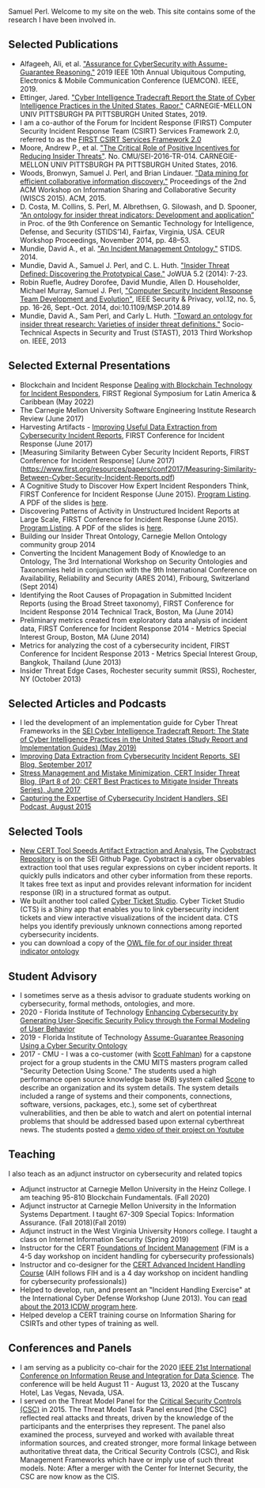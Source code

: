 Samuel Perl. Welcome to my site on the web. This site contains some of the research I have been involved in.

## Selected Publications
- Alfageeh, Ali, et al. ["Assurance for CyberSecurity with Assume-Guarantee Reasoning."](https://ieeexplore.ieee.org/iel7/8966519/8992916/08992971.pdf) 2019 IEEE 10th Annual Ubiquitous Computing, Electronics & Mobile Communication Conference (UEMCON). IEEE, 2019.
- Ettinger, Jared. ["Cyber Intelligence Tradecraft Report the State of Cyber Intelligence Practices in the United States, Rapor."](https://kilthub.cmu.edu/articles/Cyber_Intelligence_Tradecraft_Report_-_The_State_of_Cyber_Intelligence_Practices_in_the_United_States_Study_Report_and_Implementation_Guides_/8183993/1) CARNEGIE-MELLON UNIV PITTSBURGH PA PITTSBURGH United States, 2019.
- I am a co-author of the Forum for Incident Response (FIRST) Computer Security Incident Response Team (CSIRT) Services Framework 2.0, referred to as the [FIRST CSIRT Services Framework 2.0](https://www.first.org/education/csirt_services_framework_v2.0)
- Moore, Andrew P., et al. ["The Critical Role of Positive Incentives for Reducing Insider Threats"](https://resources.sei.cmu.edu/library/asset-view.cfm?assetid=484917). No. CMU/SEI-2016-TR-014. CARNEGIE-MELLON UNIV PITTSBURGH PA PITTSBURGH United States, 2016.
- Woods, Bronwyn, Samuel J. Perl, and Brian Lindauer. ["Data mining for efficient collaborative information discovery."](https://dl.acm.org/citation.cfm?doid=2808128.2808130) Proceedings of the 2nd ACM Workshop on Information Sharing and Collaborative Security (WISCS 2015). ACM, 2015.
- D. Costa, M. Collins, S. Perl, M. Albrethsen, G. Silowash, and D. Spooner, [“An ontology for insider threat indicators: Development and application”](https://resources.sei.cmu.edu/asset_files/ConferencePaper/2014_021_001_426817.pdf) in Proc. of the 9th Conference on Semantic Technology for Intelligence, Defense, and Security (STIDS’14), Fairfax, Virginia, USA. CEUR Workshop Proceedings, November 2014, pp. 48–53.
- Mundie, David A., et al. ["An Incident Management Ontology."](https://resources.sei.cmu.edu/asset_files/ConferencePaper/2014_021_001_426851.pdf) STIDS. 2014.
- Mundie, David A., Samuel J. Perl, and C. L. Huth. ["Insider Threat Defined: Discovering the Prototypical Case."](http://isyou.info/jowua/papers/jowua-v5n2-1.pdf) JoWUA 5.2 (2014): 7-23.
- Robin Ruefle, Audrey Dorofee, David Mundie, Allen D. Householder, Michael Murray, Samuel J. Perl, ["Computer Security Incident Response Team Development and Evolution"](https://ieeexplore.ieee.org/document/6924672), IEEE Security & Privacy, vol.12, no. 5, pp. 16-26, Sept.-Oct. 2014, doi:10.1109/MSP.2014.89
- Mundie, David A., Sam Perl, and Carly L. Huth. ["Toward an ontology for insider threat research: Varieties of insider threat definitions."](https://ieeexplore.ieee.org/document/6691366) Socio-Technical Aspects in Security and Trust (STAST), 2013 Third Workshop on. IEEE, 2013

## Selected External Presentations
- Blockchain and Incident Response [Dealing with Blockchain Technology for Incident Responders](https://www.first.org/events/symposium/cali2022/program#pDealing-with-Blockchain-Technology-for-Incident-Responders-Virtual), FIRST Regional Symposium for Latin America & Caribbean (May 2022)
- The Carnegie Mellon University Software Engineering Institute Research Review (June 2017)
- Harvesting Artifacts - [Improving Useful Data Extraction from Cybersecurity Incident Reports](https://www.first.org/resources/papers/conf2017/Improving-Useful-Data-Extraction-from-Cybersecurity-Incident-Reports.pdf), FIRST Conference for Incident Response (June 2017)
- [Measuring Similarity Between Cyber Security Incident Reports, FIRST Conference for Incident Response] (June 2017)(https://www.first.org/resources/papers/conf2017/Measuring-Similarity-Between-Cyber-Security-Incident-Reports.pdf)
- A Cognitive Study to Discover How Expert Incident Responders Think, FIRST Conference for Incident Response (June 2015). [Program Listing](https://www.first.org/conference/2015/program#pa-cognitive-study-to-discover-how-expert-incident-responders-think). A PDF of the slides is [here](https://www.first.org/resources/papers/conf2015/first_2015_perl-sam-incidenthandlingfirst-final_20150611.pdf).
- Discovering Patterns of Activity in Unstructured Incident Reports at Large Scale, FIRST Conference for Incident Response (June 2015). [Program Listing](https://www.first.org/conference/2015/program#pdiscovering-patterns-of-activity-in-unstructured-incident-reports-at-large-scale). A PDF of the slides is [here](https://www.first.org/resources/papers/conf2015/first_2015_-_perl-_woods-_millar_-_discovering_patterns_of_activity__20150603.pdf).
- Building our Insider Threat Ontology, Carnegie Mellon Ontology community group 2014
- Converting the Incident Management Body of Knowledge to an Ontology, The 3rd International Workshop on Security Ontologies and Taxonomies held in conjunction with the 9th International Conference on Availability, Reliability and Security (ARES 2014), Fribourg, Switzerland (Sept 2014)
- Identifying the Root Causes of Propagation in Submitted Incident Reports (using the Broad Street taxonomy), FIRST Conference for Incident Response 2014 Technical Track, Boston, Ma (June 2014)
- Preliminary metrics created from exploratory data analysis of incident data, FIRST Conference for Incident Response 2014 - Metrics Special Interest Group, Boston, MA (June 2014)
- Metrics for analyzing the cost of a cybersecurity incident, FIRST Conference for Incident Response 2013 - Metrics Special Interest Group, Bangkok, Thailand (June 2013)
- Insider Threat Edge Cases, Rochester security summit (RSS), Rochester, NY (October 2013)

## Selected Articles and Podcasts
- I led the development of an implementation guide for Cyber Threat Frameworks in the [SEI Cyber Intelligence Tradecraft Report: The State of Cyber Intelligence Practices in the United States (Study Report and Implementation Guides) (May 2019)](https://resources.sei.cmu.edu/library/asset-view.cfm?assetid=546578)
- [Improving Data Extraction from Cybersecurity Incident Reports, SEI Blog, September 2017](https://insights.sei.cmu.edu/sei_blog/2017/09/improving-data-extraction-from-cybersecurity-incident-reports.html)
- [Stress Management and Mistake Minimization, CERT Insider Threat Blog, (Part 8 of 20: CERT Best Practices to Mitigate Insider Threats Series), June 2017](https://insights.sei.cmu.edu/insider-threat/2017/06/stress-management-and-mistake-minimization-part-8-of-20-cert-best-practices-to-mitigate-insider-thre.html)
- [Capturing the Expertise of Cybersecurity Incident Handlers, SEI Podcast, August 2015](http://www.cert.org/podcasts/podcast_episode.cfm?episodeid=443570)

## Selected Tools
- [New CERT Tool Speeds Artifact Extraction and Analysis.](https://www.sei.cmu.edu/news-events/news/article.cfm?assetid=527156.) The [Cyobstract Repository](https://github.com/cmu-sei/cyobstract) is on the SEI Github Page. Cyobstract is a cyber observables extraction tool that uses regular expressions on cyber incident reports. It quickly pulls indicators and other cyber information from these reports. It takes free text as input and provides relevant information for incident response (IR) in a structured format as output.
- We built another tool called [Cyber Ticket Studio](https://github.com/cmu-sei/Cyber-Ticket-Studio).  Cyber Ticket Studio (CTS) is a Shiny app that enables you to link cybersecurity incident tickets and view interactive visualizations of the incident data. CTS helps you identify previously unknown connections among reported cybersecurity incidents.
- you can download a copy of the [OWL file for of our insider threat indicator ontology](https://resources.sei.cmu.edu/asset_files/TechnicalReport/2016_005_112_465537.owl)

## Student Advisory
- I sometimes serve as a thesis advisor to graduate students working on cybersecurity, formal methods, ontologies, and more.
- 2020 - Florida Institute of Technology [Enhancing Cybersecurity by Generating User-Specific Security Policy through the Formal Modeling of User Behavior](https://repository.lib.fit.edu/handle/11141/3085)
- 2019 - Florida Institute of Technology [Assume-Guarantee Reasoning Using a Cyber Security Ontology](https://repository.lib.fit.edu/handle/11141/2954)
- 2017 - CMU - I was a co-customer (with [Scott Fahlman](https://www.cs.cmu.edu/~sef/)) for a capstone project for a group students in the CMU MITS masters program called "Security Detection Using Scone." The students used a high performance open source knowledge base (KB) system called [Scone](http://www.cs.cmu.edu/~sef/scone/) to describe an organization and its system details. The system details included a range of  systems and their components, connections, software, versions, packages, etc.), some set of cyberthreat vulnerabilities, and then be able to watch and alert on potential internal problems that should be addressed based upon external cyberthreat news. The students posted a [demo video of their project on Youtube](https://www.youtube.com/watch?v=RmgXrNNcAo8)


## Teaching
I also teach as an adjunct instructor on cybersecurity and related topics
 - Adjunct instructor at Carnegie Mellon University in the Heinz College. I am teaching 95-810 Blockchain Fundamentals. (Fall 2020)
 - Adjunct instructor at Carnegie Mellon University in the Information Systems Department. I taught 67-309 Special Topics: Information Assurance. (Fall 2018)(Fall 2019)
 - Adjunct instruct in the West Virginia University Honors college. I taught a class on Internet Information Security (Spring 2019)
 - Instructor for the CERT [Foundations of Incident Management](https://www.sei.cmu.edu/education-outreach/courses/course.cfm?courseCode=P139) (FIM is a 4-5 day workshop on incident handling for cybersecurity professionals)
 - Instructor and co-designer for the [CERT Advanced Incident Handling Course](https://www.sei.cmu.edu/education-outreach/courses/course.cfm?coursecode=P23B) (AIH follows FIH and is a 4 day workshop on incident handling for cybersecurity professionals))
 - Helped to develop, run, and present an "Incident Handling Exercise" at the International Cyber Defense Workshop (June 2013). You can [read about the 2013 ICDW program here](https://cic.ndu.edu/NEWS/News-Announcements/Article/571364/dod-cios-14th-international-cyber-defense-workshop-icdw-10-14-june-2013/).
 - Helped develop a CERT training course on Information Sharing for CSIRTs and other types of training as well.

## Conferences and Panels
- I am serving as a publicity co-chair for the 2020 [IEEE 21st International Conference on Information Reuse and Integration for Data Science](https://homepages.uc.edu/~niunn/IRI20/). The conference will be held August 11 - August 13, 2020 at the Tuscany Hotel, Las Vegas, Nevada, USA.
- I served on the Threat Model Panel for the [Critical Security Controls (CSC)](https://www.cisecurity.org/controls/) in 2015. The Threat Model Task Panel ensured [the CSC] reflected real attacks and threats, driven by the knowledge of the participants and the enterprises they represent. The panel also examined the process, surveyed and worked with available threat information sources, and created stronger, more formal linkage between authoritative threat data, the Critical Security Controls (CSC), and Risk Management Frameworks which have or imply use of such threat models. Note: After a merger with the Center for Internet Security, the CSC are now know as the CIS.
